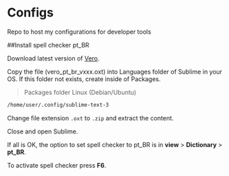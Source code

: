 # Configs

Repo to host my configurations for developer tools

##Install spell checker pt_BR

Download latest version of [Vero](https://pt-br.libreoffice.org/projetos/vero/).

Copy the file (vero_pt_br_vxxx.oxt) into Languages folder of Sublime in your OS. If this folder not exists, create inside of Packages.

> Packages folder Linux (Debian/Ubuntu)

```bash
/home/user/.config/sublime-text-3
```

Change file extension `.oxt` to `.zip` and extract the content.

Close and open Sublime.

If all is OK, the option to set spell checker to pt_BR is in **view** > **Dictionary** > **pt_BR**.

To activate spell checker press **F6**.